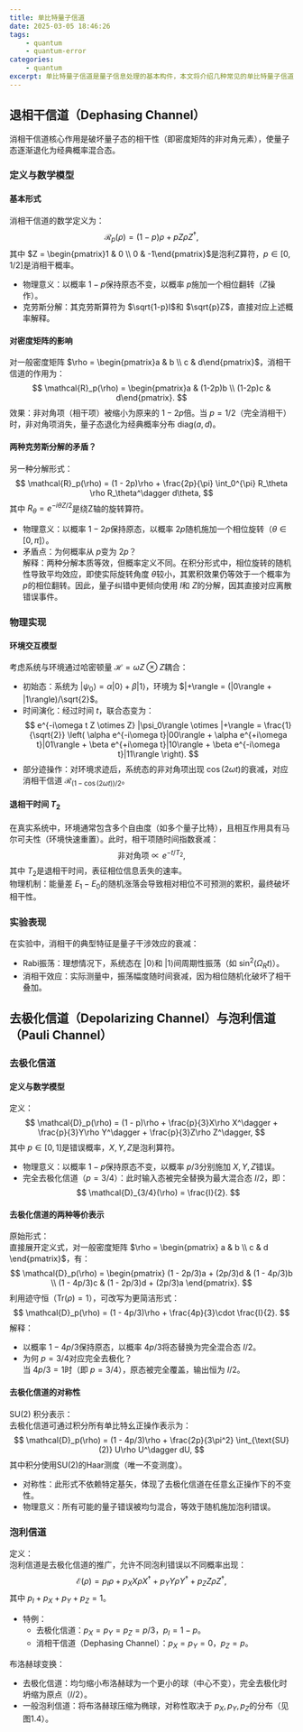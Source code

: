 ```yaml
---
title: 单比特量子信道
date: 2025-03-05 18:46:26
tags:
    - quantum
    - quantum-error
categories:
    - quantum
excerpt: 单比特量子信道是量子信息处理的基本构件，本文将介绍几种常见的单比特量子信道，包括消相干信道、去极化信道和泡利信道，并探讨它们的数学模型、物理实现及实验表现。
---
```

## 退相干信道（Dephasing Channel）

消相干信道核心作用是破坏量子态的相干性（即密度矩阵的非对角元素），使量子态逐渐退化为经典概率混合态。
### 定义与数学模型
#### 基本形式
消相干信道的数学定义为：
$$
\mathcal{R}_p(\rho) = (1 - p)\rho + pZ\rho Z^\dagger,
$$
其中 $Z = \begin{pmatrix}1 & 0 \\ 0 & -1\end{pmatrix}$是泡利Z算符，$p \in [0, 1/2]$是消相干概率。  
- 物理意义：以概率 $1-p$保持原态不变，以概率 $p$施加一个相位翻转（$Z$操作）。  
- 克劳斯分解：其克劳斯算符为 $\sqrt{1-p}I$和 $\sqrt{p}Z$，直接对应上述概率解释。

#### 对密度矩阵的影响
对一般密度矩阵 $\rho = \begin{pmatrix}a & b \\ c & d\end{pmatrix}$，消相干信道的作用为：
$$
\mathcal{R}_p(\rho) = \begin{pmatrix}a & (1-2p)b \\ (1-2p)c & d\end{pmatrix}.
$$
效果：非对角项（相干项）被缩小为原来的 $1-2p$倍。当 $p=1/2$（完全消相干）时，非对角项消失，量子态退化为经典概率分布 $\text{diag}(a, d)$。

#### 两种克劳斯分解的矛盾？
另一种分解形式：
$$
\mathcal{R}_p(\rho) = (1 - 2p)\rho + \frac{2p}{\pi} \int_0^{\pi} R_\theta \rho R_\theta^\dagger d\theta,
$$
其中 $R_\theta = e^{-i\theta Z/2}$是绕Z轴的旋转算符。  
- 物理意义：以概率 $1-2p$保持原态，以概率 $2p$随机施加一个相位旋转（$\theta \in [0, \pi]$）。  
- 矛盾点：为何概率从 $p$变为 $2p$？  
  解释：两种分解本质等效，但概率定义不同。在积分形式中，相位旋转的随机性导致平均效应，即使实际旋转角度 $\theta$较小，其累积效果仍等效于一个概率为 $p$的相位翻转。因此，量子纠错中更倾向使用 $I$和 $Z$的分解，因其直接对应离散错误事件。

### 物理实现
#### 环境交互模型
考虑系统与环境通过哈密顿量 $\mathcal{H} = \omega Z \otimes Z$耦合：
- 初始态：系统为 $|\psi_0\rangle = \alpha|0\rangle + \beta|1\rangle$，环境为 $|+\rangle = (|0\rangle + |1\rangle)/\sqrt{2}$。  
- 时间演化：经过时间 $t$，联合态变为：
  $$
  e^{-i\omega t Z \otimes Z} |\psi_0\rangle \otimes |+\rangle = \frac{1}{\sqrt{2}} \left( \alpha e^{-i\omega t}|00\rangle + \alpha e^{+i\omega t}|01\rangle + \beta e^{+i\omega t}|10\rangle + \beta e^{-i\omega t}|11\rangle \right).
  $$
- 部分迹操作：对环境求迹后，系统态的非对角项出现 $\cos(2\omega t)$的衰减，对应消相干信道 $\mathcal{R}_{(1-\cos(2\omega t))/2}$。

#### 退相干时间 $T_2$
在真实系统中，环境通常包含多个自由度（如多个量子比特），且相互作用具有马尔可夫性（环境快速重置）。此时，相干项随时间指数衰减：
$$
\text{非对角项} \propto e^{-t/T_2},
$$
其中 $T_2$是退相干时间，表征相位信息丢失的速率。  
物理机制：能量差 $E_1 - E_0$的随机涨落会导致相对相位不可预测的累积，最终破坏相干性。

### 实验表现
在实验中，消相干的典型特征是量子干涉效应的衰减：
- Rabi振荡：理想情况下，系统态在 $|0\rangle$和 $|1\rangle$间周期性振荡（如 $\sin^2(\Omega_R t)$）。  
- 消相干效应：实际测量中，振荡幅度随时间衰减，因为相位随机化破坏了相干叠加。

## 去极化信道（Depolarizing Channel）与泡利信道（Pauli Channel）
### 去极化信道
#### 定义与数学模型
定义：  
$$
\mathcal{D}_p(\rho) = (1 - p)\rho + \frac{p}{3}X\rho X^\dagger + \frac{p}{3}Y\rho Y^\dagger + \frac{p}{3}Z\rho Z^\dagger,
$$ 
其中 $p \in [0, 1]$是错误概率，$X, Y, Z$是泡利算符。  
- 物理意义：以概率 $1-p$保持原态不变，以概率 $p/3$分别施加 $X, Y, Z$错误。  
- 完全去极化信道（$p = 3/4$）：此时输入态被完全替换为最大混合态 $I/2$，即：  
  $$
  \mathcal{D}_{3/4}(\rho) = \frac{I}{2}.
  $$

#### 去极化信道的两种等价表示
原始形式：  
直接展开定义式，对一般密度矩阵 $\rho = \begin{pmatrix} a & b \\ c & d \end{pmatrix}$，有：  
$$
\mathcal{D}_p(\rho) = \begin{pmatrix}
(1 - 2p/3)a + (2p/3)d & (1 - 4p/3)b \\
(1 - 4p/3)c & (1 - 2p/3)d + (2p/3)a
\end{pmatrix}.
$$ 
利用迹守恒（$\text{Tr}(\rho) = 1$），可改写为更简洁形式：  
$$
\mathcal{D}_p(\rho) = (1 - 4p/3)\rho + \frac{4p}{3}\cdot \frac{I}{2}.
$$ 
解释：  
- 以概率 $1 - 4p/3$保持原态，以概率 $4p/3$将态替换为完全混合态 $I/2$。  
- 为何 $p = 3/4$对应完全去极化？  
  当 $4p/3 = 1$时（即 $p = 3/4$），原态被完全覆盖，输出恒为 $I/2$。


#### 去极化信道的对称性
SU(2) 积分表示：  
去极化信道可通过积分所有单比特幺正操作表示为：  
$$
\mathcal{D}_p(\rho) = (1 - 4p/3)\rho + \frac{2p}{3\pi^2} \int_{\text{SU}(2)} U\rho U^\dagger dU,
$$ 
其中积分使用SU(2)的Haar测度（唯一不变测度）。  
- 对称性：此形式不依赖特定基矢，体现了去极化信道在任意幺正操作下的不变性。  
- 物理意义：所有可能的量子错误被均匀混合，等效于随机施加泡利错误。

### 泡利信道
定义：  
泡利信道是去极化信道的推广，允许不同泡利错误以不同概率出现：  
$$
\mathcal{E}(\rho) = p_I \rho + p_X X\rho X^\dagger + p_Y Y\rho Y^\dagger + p_Z Z\rho Z^\dagger,
$$ 
其中 $p_I + p_X + p_Y + p_Z = 1$。  
- 特例：  
  - 去极化信道：$p_X = p_Y = p_Z = p/3$，$p_I = 1 - p$。  
  - 消相干信道（Dephasing Channel）：$p_X = p_Y = 0$，$p_Z = p$。  

布洛赫球变换：  
- 去极化信道：均匀缩小布洛赫球为一个更小的球（中心不变），完全去极化时坍缩为原点（$I/2$）。  
- 一般泡利信道：将布洛赫球压缩为椭球，对称性取决于 $p_X, p_Y, p_Z$的分布（见图1.4）。

